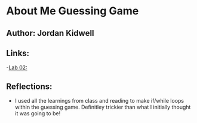 # About Me Guessing Game

## Author: Jordan Kidwell

## Links: 

-[Lab 02:](index.html)

## Reflections:

- I used all the learnings from class and reading to make if/while loops within the guessing game. Definitley trickier than what I initially thought it was going to be!